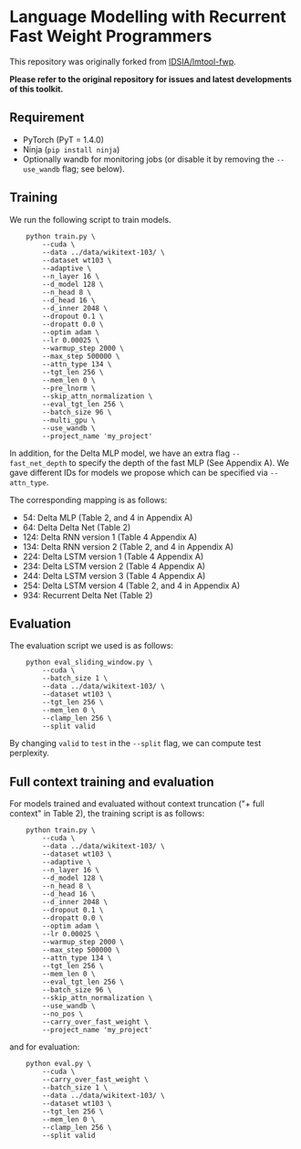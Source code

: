 # Language Modelling with Recurrent Fast Weight Programmers

This repository was originally forked from [IDSIA/lmtool-fwp](https://github.com/IDSIA/lmtool-fwp).

**Please refer to the original repository for issues and latest developments of this toolkit.**

## Requirement
* PyTorch (PyT = 1.4.0)
* Ninja (`pip install ninja`)
* Optionally wandb for monitoring jobs (or disable it by removing the `--use_wandb` flag; see below).

## Training
We run the following script to train models. 
```
    python train.py \
        --cuda \
        --data ../data/wikitext-103/ \
        --dataset wt103 \
        --adaptive \
        --n_layer 16 \
        --d_model 128 \
        --n_head 8 \
        --d_head 16 \
        --d_inner 2048 \
        --dropout 0.1 \
        --dropatt 0.0 \
        --optim adam \
        --lr 0.00025 \
        --warmup_step 2000 \
        --max_step 500000 \
        --attn_type 134 \
        --tgt_len 256 \
        --mem_len 0 \
        --pre_lnorm \
        --skip_attn_normalization \
        --eval_tgt_len 256 \
        --batch_size 96 \
        --multi_gpu \
        --use_wandb \
        --project_name 'my_project'
```

In addition, for the Delta MLP model, we have an extra flag `--fast_net_depth` to specify the depth of the fast MLP (See Appendix A).
We gave different IDs for models we propose which can be specified via `--attn_type`.

The corresponding mapping is as follows:
* 54: Delta MLP (Table 2, and 4 in Appendix A)
* 64: Delta Delta Net (Table 2)
* 124: Delta RNN version 1 (Table 4 Appendix A)
* 134: Delta RNN version 2 (Table 2, and 4 in Appendix A)
* 224: Delta LSTM version 1 (Table 4 Appendix A)
* 234: Delta LSTM version 2 (Table 4 Appendix A)
* 244: Delta LSTM version 3 (Table 4 Appendix A)
* 254: Delta LSTM version 4 (Table 2, and 4 in Appendix A)
* 934: Recurrent Delta Net (Table 2)


## Evaluation
The evaluation script we used is as follows: 
```
    python eval_sliding_window.py \
        --cuda \
        --batch_size 1 \
        --data ../data/wikitext-103/ \
        --dataset wt103 \
        --tgt_len 256 \
        --mem_len 0 \
        --clamp_len 256 \
        --split valid
```
By changing `valid` to `test` in the `--split` flag, we can compute test perplexity.

## Full context training and evaluation
For models trained and evaluated without context truncation ("+ full context" in Table 2),
the training script is as follows:
```
    python train.py \
        --cuda \
        --data ../data/wikitext-103/ \
        --dataset wt103 \
        --adaptive \
        --n_layer 16 \
        --d_model 128 \
        --n_head 8 \
        --d_head 16 \
        --d_inner 2048 \
        --dropout 0.1 \
        --dropatt 0.0 \
        --optim adam \
        --lr 0.00025 \
        --warmup_step 2000 \
        --max_step 500000 \
        --attn_type 134 \
        --tgt_len 256 \
        --mem_len 0 \
        --eval_tgt_len 256 \
        --batch_size 96 \
        --skip_attn_normalization \
        --use_wandb \
        --no_pos \
        --carry_over_fast_weight \
        --project_name 'my_project'
```
and for evaluation:
```
    python eval.py \
        --cuda \
        --carry_over_fast_weight \
        --batch_size 1 \
        --data ../data/wikitext-103/ \
        --dataset wt103 \
        --tgt_len 256 \
        --mem_len 0 \
        --clamp_len 256 \
        --split valid
```
